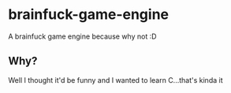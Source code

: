 # brainfuck-game-engine
A brainfuck game engine because why not :D
## Why?
Well I thought it'd be funny and I wanted to learn C...that's kinda it
